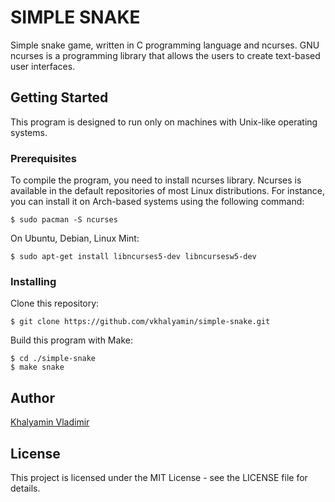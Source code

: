 # SIMPLE SNAKE

Simple snake game, written in C programming language and ncurses. GNU ncurses is a programming library that allows the users to create text-based user interfaces.

## Getting Started

This program is designed to run only on machines with Unix-like operating systems.

### Prerequisites

To compile the program, you need to install ncurses library. Ncurses is available in the default repositories of most Linux distributions. For instance, you can install it on Arch-based systems using the following command:

```
$ sudo pacman -S ncurses
```

On Ubuntu, Debian, Linux Mint:

```
$ sudo apt-get install libncurses5-dev libncursesw5-dev
```

### Installing

Clone this repository:
```
$ git clone https://github.com/vkhalyamin/simple-snake.git
```

Build this program with Make:
```
$ cd ./simple-snake
$ make snake
```

## Author

[Khalyamin Vladimir](https://github.com/vkhalyamin)

## License

This project is licensed under the MIT License - see the LICENSE file for details.
